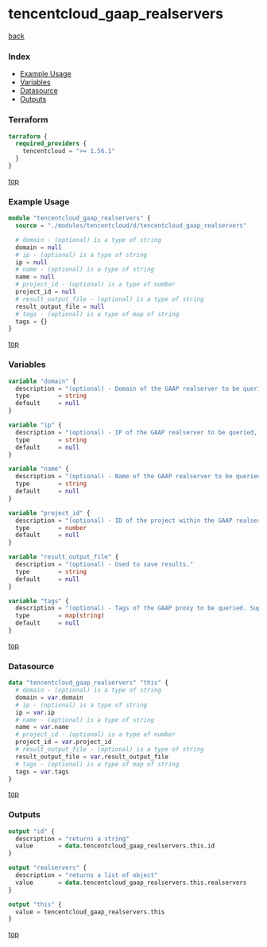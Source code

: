 # tencentcloud_gaap_realservers

[back](../tencentcloud.md)

### Index

- [Example Usage](#example-usage)
- [Variables](#variables)
- [Datasource](#datasource)
- [Outputs](#outputs)

### Terraform

```terraform
terraform {
  required_providers {
    tencentcloud = ">= 1.56.1"
  }
}
```

[top](#index)

### Example Usage

```terraform
module "tencentcloud_gaap_realservers" {
  source = "./modules/tencentcloud/d/tencentcloud_gaap_realservers"

  # domain - (optional) is a type of string
  domain = null
  # ip - (optional) is a type of string
  ip = null
  # name - (optional) is a type of string
  name = null
  # project_id - (optional) is a type of number
  project_id = null
  # result_output_file - (optional) is a type of string
  result_output_file = null
  # tags - (optional) is a type of map of string
  tags = {}
}
```

[top](#index)

### Variables

```terraform
variable "domain" {
  description = "(optional) - Domain of the GAAP realserver to be queried, conflict with `ip`."
  type        = string
  default     = null
}

variable "ip" {
  description = "(optional) - IP of the GAAP realserver to be queried, conflict with `domain`."
  type        = string
  default     = null
}

variable "name" {
  description = "(optional) - Name of the GAAP realserver to be queried, the maximum length is 30."
  type        = string
  default     = null
}

variable "project_id" {
  description = "(optional) - ID of the project within the GAAP realserver to be queried, default value is `-1`, no set means all projects."
  type        = number
  default     = null
}

variable "result_output_file" {
  description = "(optional) - Used to save results."
  type        = string
  default     = null
}

variable "tags" {
  description = "(optional) - Tags of the GAAP proxy to be queried. Support up to 5, display the information as long as it matches one."
  type        = map(string)
  default     = null
}
```

[top](#index)

### Datasource

```terraform
data "tencentcloud_gaap_realservers" "this" {
  # domain - (optional) is a type of string
  domain = var.domain
  # ip - (optional) is a type of string
  ip = var.ip
  # name - (optional) is a type of string
  name = var.name
  # project_id - (optional) is a type of number
  project_id = var.project_id
  # result_output_file - (optional) is a type of string
  result_output_file = var.result_output_file
  # tags - (optional) is a type of map of string
  tags = var.tags
}
```

[top](#index)

### Outputs

```terraform
output "id" {
  description = "returns a string"
  value       = data.tencentcloud_gaap_realservers.this.id
}

output "realservers" {
  description = "returns a list of object"
  value       = data.tencentcloud_gaap_realservers.this.realservers
}

output "this" {
  value = tencentcloud_gaap_realservers.this
}
```

[top](#index)